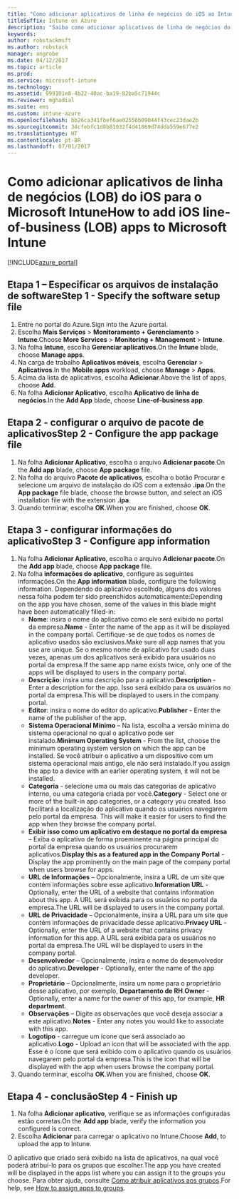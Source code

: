 ```yaml
---
title: "Como adicionar aplicativos de linha de negócios do iOS ao Intune"
titleSuffix: Intune on Azure
description: "Saiba como adicionar aplicativos de linha de negócios do iOS ao Intune."
keywords: 
author: robstackmsft
ms.author: robstack
manager: angrobe
ms.date: 04/12/2017
ms.topic: article
ms.prod: 
ms.service: microsoft-intune
ms.technology: 
ms.assetid: 099101e8-4b22-40ac-ba19-82ba5c71944c
ms.reviewer: mghadial
ms.suite: ems
ms.custom: intune-azure
ms.openlocfilehash: bb26ca341fbef6ae02556b09044f43cec23dae2b
ms.sourcegitcommit: 34cfebfc1d8b81032f4d41869d74dda559e677e2
ms.translationtype: HT
ms.contentlocale: pt-BR
ms.lasthandoff: 07/01/2017
---
```

# <span data-ttu-id="633ce-103">Como adicionar aplicativos de linha de negócios (LOB) do iOS para o Microsoft Intune</span><span class="sxs-lookup"><span data-stu-id="633ce-103">How to add iOS line-of-business (LOB) apps to Microsoft Intune</span></span>
<a id="how-to-add-ios-line-of-business-lob-apps-to-microsoft-intune" class="xliff"></a>

[!INCLUDE[azure_portal](./includes/azure_portal.md)]


## <span data-ttu-id="633ce-104">Etapa 1 – Especificar os arquivos de instalação de software</span><span class="sxs-lookup"><span data-stu-id="633ce-104">Step 1 - Specify the software setup file</span></span>
<a id="step-1---specify-the-software-setup-file" class="xliff"></a>

1. <span data-ttu-id="633ce-105">Entre no portal do Azure.</span><span class="sxs-lookup"><span data-stu-id="633ce-105">Sign into the Azure portal.</span></span>
2. <span data-ttu-id="633ce-106">Escolha **Mais Serviços** > **Monitoramento + Gerenciamento** > **Intune**.</span><span class="sxs-lookup"><span data-stu-id="633ce-106">Choose **More Services** > **Monitoring + Management** > **Intune**.</span></span>
3. <span data-ttu-id="633ce-107">Na folha **Intune**, escolha **Gerenciar aplicativos**.</span><span class="sxs-lookup"><span data-stu-id="633ce-107">On the **Intune** blade, choose **Manage apps**.</span></span>
4. <span data-ttu-id="633ce-108">Na carga de trabalho **Aplicativos móveis**, escolha **Gerenciar** > **Aplicativos**.</span><span class="sxs-lookup"><span data-stu-id="633ce-108">In the **Mobile apps** workload, choose **Manage** > **Apps**.</span></span>
5. <span data-ttu-id="633ce-109">Acima da lista de aplicativos, escolha **Adicionar**.</span><span class="sxs-lookup"><span data-stu-id="633ce-109">Above the list of apps, choose **Add**.</span></span>
6. <span data-ttu-id="633ce-110">Na folha **Adicionar Aplicativo**, escolha **Aplicativo de linha de negócios**.</span><span class="sxs-lookup"><span data-stu-id="633ce-110">In the **Add App** blade, choose **Line-of-business app**.</span></span>

## <span data-ttu-id="633ce-111">Etapa 2 - configurar o arquivo de pacote de aplicativos</span><span class="sxs-lookup"><span data-stu-id="633ce-111">Step 2 - Configure the app package file</span></span>
<a id="step-2---configure-the-app-package-file" class="xliff"></a>

1. <span data-ttu-id="633ce-112">Na folha **Adicionar Aplicativo**, escolha o arquivo **Adicionar pacote**.</span><span class="sxs-lookup"><span data-stu-id="633ce-112">On the **Add app** blade, choose **App package** file.</span></span>
2. <span data-ttu-id="633ce-113">Na folha do arquivo **Pacote de aplicativos**, escolha o botão Procurar e selecione um arquivo de instalação do iOS com a extensão **.ipa**.</span><span class="sxs-lookup"><span data-stu-id="633ce-113">On the **App package** file blade, choose the browse button, and select an iOS installation file with the extension **.ipa**.</span></span>
3. <span data-ttu-id="633ce-114">Quando terminar, escolha **OK**.</span><span class="sxs-lookup"><span data-stu-id="633ce-114">When you are finished, choose **OK**.</span></span>


## <span data-ttu-id="633ce-115">Etapa 3 - configurar informações do aplicativo</span><span class="sxs-lookup"><span data-stu-id="633ce-115">Step 3 - Configure app information</span></span>
<a id="step-3---configure-app-information" class="xliff"></a>

1. <span data-ttu-id="633ce-116">Na folha **Adicionar Aplicativo**, escolha o arquivo **Adicionar pacote**.</span><span class="sxs-lookup"><span data-stu-id="633ce-116">On the **Add app** blade, choose **App package** file.</span></span>
2. <span data-ttu-id="633ce-117">Na folha **informações do aplicativo**, configure as seguintes informações.</span><span class="sxs-lookup"><span data-stu-id="633ce-117">On the **App information** blade, configure the following information.</span></span> <span data-ttu-id="633ce-118">Dependendo do aplicativo escolhido, alguns dos valores nessa folha podem ter sido preenchidos automaticamente:</span><span class="sxs-lookup"><span data-stu-id="633ce-118">Depending on the app you have chosen, some of the values in this blade might have been automatically filled-in:</span></span>
    - <span data-ttu-id="633ce-119">**Nome**: insira o nome do aplicativo como ele será exibido no portal da empresa.</span><span class="sxs-lookup"><span data-stu-id="633ce-119">**Name** - Enter the name of the app as it will be displayed in the company portal.</span></span> <span data-ttu-id="633ce-120">Certifique-se de que todos os nomes de aplicativo usados são exclusivos.</span><span class="sxs-lookup"><span data-stu-id="633ce-120">Make sure all app names that you use are unique.</span></span> <span data-ttu-id="633ce-121">Se o mesmo nome de aplicativo for usado duas vezes, apenas um dos aplicativos será exibido para usuários no portal da empresa.</span><span class="sxs-lookup"><span data-stu-id="633ce-121">If the same app name exists twice, only one of the apps will be displayed to users in the company portal.</span></span>
    - <span data-ttu-id="633ce-122">**Descrição**: insira uma descrição para o aplicativo.</span><span class="sxs-lookup"><span data-stu-id="633ce-122">**Description** - Enter a description for the app.</span></span> <span data-ttu-id="633ce-123">Isso será exibido para os usuários no portal da empresa.</span><span class="sxs-lookup"><span data-stu-id="633ce-123">This will be displayed to users in the company portal.</span></span>
    - <span data-ttu-id="633ce-124">**Editor**: insira o nome do editor do aplicativo.</span><span class="sxs-lookup"><span data-stu-id="633ce-124">**Publisher** - Enter the name of the publisher of the app.</span></span>
    - <span data-ttu-id="633ce-125">**Sistema Operacional Mínimo** – Na lista, escolha a versão mínima do sistema operacional no qual o aplicativo pode ser instalado.</span><span class="sxs-lookup"><span data-stu-id="633ce-125">**Minimum Operating System** - From the list, choose the minimum operating system version on which the app can be installed.</span></span> <span data-ttu-id="633ce-126">Se você atribuir o aplicativo a um dispositivo com um sistema operacional mais antigo, ele não será instalado.</span><span class="sxs-lookup"><span data-stu-id="633ce-126">If you assign the app to a device with an earlier operating system, it will not be installed.</span></span>
    - <span data-ttu-id="633ce-127">**Categoria** - selecione uma ou mais das categorias de aplicativo interno, ou uma categoria criada por você.</span><span class="sxs-lookup"><span data-stu-id="633ce-127">**Category** - Select one or more of the built-in app categories, or a category you created.</span></span> <span data-ttu-id="633ce-128">Isso facilitará a localização do aplicativo quando os usuários navegarem pelo portal da empresa.
</span><span class="sxs-lookup"><span data-stu-id="633ce-128">This will make it easier for users to find the app when they browse the company portal.</span></span>
    - <span data-ttu-id="633ce-129">**Exibir isso como um aplicativo em destaque no portal da empresa** – Exiba o aplicativo de forma proeminente na página principal do portal da empresa quando os usuários procurarem aplicativos.</span><span class="sxs-lookup"><span data-stu-id="633ce-129">**Display this as a featured app in the Company Portal** - Display the app prominently on the main page of the company portal when users browse for apps.</span></span>
    - <span data-ttu-id="633ce-130">**URL de Informações** – Opcionalmente, insira a URL de um site que contém informações sobre esse aplicativo.</span><span class="sxs-lookup"><span data-stu-id="633ce-130">**Information URL** - Optionally, enter the URL of a website that contains information about this app.</span></span> <span data-ttu-id="633ce-131">A URL será exibida para os usuários no portal da empresa.</span><span class="sxs-lookup"><span data-stu-id="633ce-131">The URL will be displayed to users in the company portal.</span></span>
    - <span data-ttu-id="633ce-132">**URL de Privacidade** – Opcionalmente, insira a URL para um site que contém informações de privacidade desse aplicativo.</span><span class="sxs-lookup"><span data-stu-id="633ce-132">**Privacy URL** - Optionally, enter the URL of a website that contains privacy information for this app.</span></span> <span data-ttu-id="633ce-133">A URL será exibida para os usuários no portal da empresa.</span><span class="sxs-lookup"><span data-stu-id="633ce-133">The URL will be displayed to users in the company portal.</span></span>
    - <span data-ttu-id="633ce-134">**Desenvolvedor** – Opcionalmente, insira o nome do desenvolvedor do aplicativo.</span><span class="sxs-lookup"><span data-stu-id="633ce-134">**Developer** - Optionally, enter the name of the app developer.</span></span>
    - <span data-ttu-id="633ce-135">**Proprietário** – Opcionalmente, insira um nome para o proprietário desse aplicativo, por exemplo, **Departamento de RH**.</span><span class="sxs-lookup"><span data-stu-id="633ce-135">**Owner** - Optionally, enter a name for the owner of this app, for example, **HR department**.</span></span>
    - <span data-ttu-id="633ce-136">**Observações** – Digite as observações que você deseja associar a este aplicativo.</span><span class="sxs-lookup"><span data-stu-id="633ce-136">**Notes** - Enter any notes you would like to associate with this app.</span></span>
    - <span data-ttu-id="633ce-137">**Logotipo** - carregue um ícone que será associado ao aplicativo.</span><span class="sxs-lookup"><span data-stu-id="633ce-137">**Logo** - Upload an icon that will be associated with the app.</span></span> <span data-ttu-id="633ce-138">Esse é o ícone que será exibido com o aplicativo quando os usuários navegarem pelo portal da empresa.</span><span class="sxs-lookup"><span data-stu-id="633ce-138">This is the icon that will be displayed with the app when users browse the company portal.</span></span>
3. <span data-ttu-id="633ce-139">Quando terminar, escolha **OK**.</span><span class="sxs-lookup"><span data-stu-id="633ce-139">When you are finished, choose **OK**.</span></span>

## <span data-ttu-id="633ce-140">Etapa 4 - conclusão</span><span class="sxs-lookup"><span data-stu-id="633ce-140">Step 4 - Finish up</span></span>
<a id="step-4---finish-up" class="xliff"></a>

1. <span data-ttu-id="633ce-141">Na folha **Adicionar aplicativo**, verifique se as informações configuradas estão corretas.</span><span class="sxs-lookup"><span data-stu-id="633ce-141">On the **Add app** blade, verify the information you configured is correct.</span></span>
2. <span data-ttu-id="633ce-142">Escolha **Adicionar** para carregar o aplicativo no Intune.</span><span class="sxs-lookup"><span data-stu-id="633ce-142">Choose **Add**, to upload the app to Intune.</span></span>

<span data-ttu-id="633ce-143">O aplicativo que criado será exibido na lista de aplicativos, na qual você poderá atribuí-lo para os grupos que escolher.</span><span class="sxs-lookup"><span data-stu-id="633ce-143">The app you have created will be displayed in the apps list where you can assign it to the groups you choose.</span></span> <span data-ttu-id="633ce-144">Para obter ajuda, consulte [Como atribuir aplicativos aos grupos](apps-deploy.md).</span><span class="sxs-lookup"><span data-stu-id="633ce-144">For help, see [How to assign apps to groups](apps-deploy.md).</span></span>
